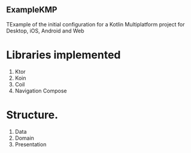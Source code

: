 ## ExampleKMP

TExample of the initial configuration for a Kotlin Multiplatform project for
Desktop, iOS, Android and Web 

# Libraries implemented 
1. Ktor
2. Koin
3. Coil
4. Navigation Compose

# Structure.
1. Data
2. Domain
3. Presentation